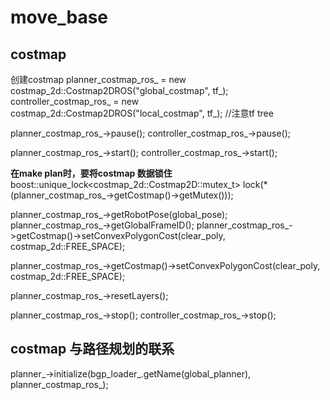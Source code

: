 
# move_base





## costmap 

创建costmap
planner_costmap_ros_    = new costmap_2d::Costmap2DROS("global_costmap", tf_);
controller_costmap_ros_ = new costmap_2d::Costmap2DROS("local_costmap", tf_);  //注意tf tree


planner_costmap_ros_->pause();
controller_costmap_ros_->pause();

planner_costmap_ros_->start();
controller_costmap_ros_->start();

**在make plan时，要将costmap 数据锁住**
boost::unique_lock<costmap_2d::Costmap2D::mutex_t> lock(*(planner_costmap_ros_->getCostmap()->getMutex())); 


planner_costmap_ros_->getRobotPose(global_pose);
planner_costmap_ros_->getGlobalFrameID();
planner_costmap_ros_->getCostmap()->setConvexPolygonCost(clear_poly, costmap_2d::FREE_SPACE);

planner_costmap_ros_->getCostmap()->setConvexPolygonCost(clear_poly, costmap_2d::FREE_SPACE);


planner_costmap_ros_->resetLayers();

planner_costmap_ros_->stop();
controller_costmap_ros_->stop();


## costmap 与路径规划的联系
planner_->initialize(bgp_loader_.getName(global_planner), planner_costmap_ros_);